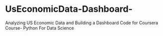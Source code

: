 # UsEconomicData-Dashboard-
Analyzing US Economic Data and Building a Dashboard Code for Coursera  Course- Python For Data Science
